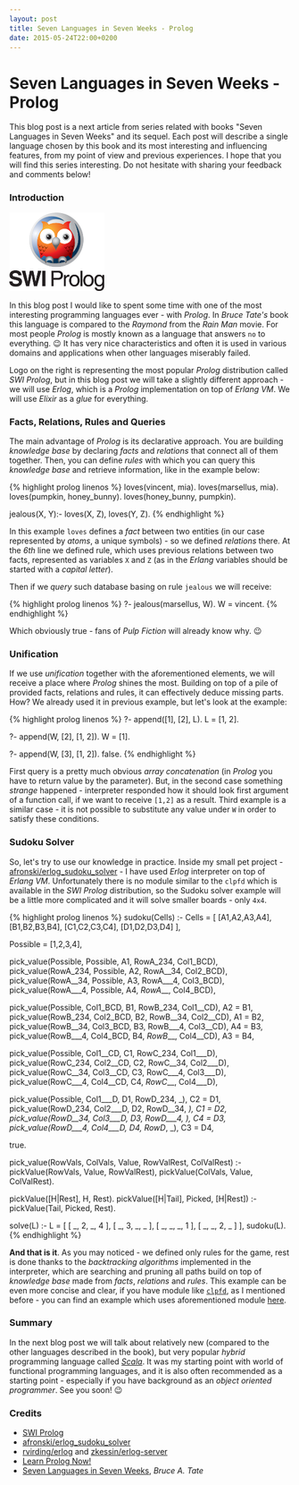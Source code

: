 ```yaml
---
layout: post
title: Seven Languages in Seven Weeks - Prolog
date: 2015-05-24T22:00+0200
---
```


# Seven Languages in Seven Weeks - Prolog

<quote class="disclaimer">This blog post is a next article from series related with books "Seven Languages in Seven Weeks" and its sequel. Each post will describe a single language chosen by this book and its most interesting and influencing features, from my point of view and previous experiences. I hope that you will find this series interesting. Do not hesitate with sharing your feedback and comments below!</quote>

### Introduction

<img class="right prolog-logo" alt="SWI Prolog Logo" src="/assets/SWIPrologLogo.png" />

In this blog post I would like to spent some time with one of the most interesting programming languages ever - with *Prolog*. In *Bruce Tate's* book this language is compared to the *Raymond* from the *Rain Man* movie. For most people *Prolog* is mostly known as a language that answers `no` to everything. :wink: It has very nice characteristics and often it is used in various domains and applications when other languages miserably failed.

Logo on the right is representing the most popular *Prolog* distribution called *SWI Prolog*, but in this blog post we will take a slightly different approach - we will use *Erlog*, which is a *Prolog* implementation on top of *Erlang VM*. We will use *Elixir* as a *glue* for everything.

### Facts, Relations, Rules and Queries

The main advantage of *Prolog* is its declarative approach. You are building *knowledge base* by declaring *facts* and *relations* that connect all of them together. Then, you can define *rules* with which you can query this *knowledge base* and retrieve information, like in the example below:

{% highlight prolog linenos %}
loves(vincent, mia). 
loves(marsellus, mia).
loves(pumpkin, honey_bunny).
loves(honey_bunny, pumpkin). 
    
jealous(X, Y):- loves(X, Z), loves(Y, Z).
{% endhighlight %}

In this example `loves` defines a *fact* between two entities (in our case represented by *atoms*, a unique symbols) - so we defined *relations* there. At the *6th* line we defined rule, which uses previous relations between two facts, represented as variables `X` and `Z` (as in the *Erlang* variables should be started with a *capital letter*).

Then if we *query* such database basing on rule `jealous` we will receive:

{% highlight prolog linenos %}
?-  jealous(marsellus, W).
W = vincent.
{% endhighlight %}

Which obviously true - fans of <i>*Pulp Fiction*</i> will already know why. :wink:

### Unification

If we use *unification* together with the aforementioned elements, we will receive a place where *Prolog* shines the most. Building on top of a pile of provided facts, relations and rules, it can effectively deduce missing parts. How? We already used it in previous example, but let's look at the example:

{% highlight prolog linenos %}
?- append([1], [2], L).
L = [1, 2].

?- append(W, [2], [1, 2]).
W = [1].

?- append(W, [3], [1, 2]).
false.
{% endhighlight %}

First query is a pretty much obvious *array concatenation* (in *Prolog* you have to return value by the parameter). But, in the second case something *strange* happened - interpreter responded how it should look first argument of a function call, if we want to receive `[1,2]` as a result. Third example is a similar case - it is not possible to substitute any value under `W` in order to satisfy these conditions.

### Sudoku Solver

So, let's try to use our knowledge in practice. Inside my small pet project - [afronski/erlog_sudoku_solver](https://github.com/afronski/erlog_sudoku_solver) - I have used *Erlog* interpreter on top of *Erlang VM*. Unfortunately there is no module similar to the `clpfd` which is available in the *SWI Prolog* distribution, so the Sudoku solver example will be a little more complicated and it will solve smaller boards - only `4x4`.

{% highlight prolog linenos %}
sudoku(Cells) :-
  Cells =
  [
      [A1,A2,A3,A4],
      [B1,B2,B3,B4],
      [C1,C2,C3,C4],
      [D1,D2,D3,D4]
  ],

  Possible = [1,2,3,4],

  pick_value(Possible, Possible, A1, RowA_234, Col1_BCD),
  pick_value(RowA_234, Possible, A2, RowA__34, Col2_BCD),
  pick_value(RowA__34, Possible, A3, RowA___4, Col3_BCD),
  pick_value(RowA___4, Possible, A4, _RowA___, Col4_BCD),

  pick_value(Possible, Col1_BCD, B1, RowB_234, Col1__CD), A2 \= B1,
  pick_value(RowB_234, Col2_BCD, B2, RowB__34, Col2__CD), A1 \= B2,
  pick_value(RowB__34, Col3_BCD, B3, RowB___4, Col3__CD), A4 \= B3,
  pick_value(RowB___4, Col4_BCD, B4, _RowB___, Col4__CD), A3 \= B4,

  pick_value(Possible, Col1__CD, C1, RowC_234, Col1___D),
  pick_value(RowC_234, Col2__CD, C2, RowC__34, Col2___D),
  pick_value(RowC__34, Col3__CD, C3, RowC___4, Col3___D),
  pick_value(RowC___4, Col4__CD, C4, _RowC___, Col4___D),

  pick_value(Possible, Col1___D, D1, RowD_234, _), C2 \= D1,
  pick_value(RowD_234, Col2___D, D2, RowD__34, _), C1 \= D2,
  pick_value(RowD__34, Col3___D, D3, RowD___4, _), C4 \= D3,
  pick_value(RowD___4, Col4___D, D4, _RowD___, _), C3 \= D4,

  true.

pick_value(RowVals, ColVals, Value, RowValRest, ColValRest) :-
   pickValue(RowVals, Value, RowValRest),
   pickValue(ColVals, Value, ColValRest).

pickValue([H|Rest], H, Rest).
pickValue([H|Tail], Picked, [H|Rest]) :- pickValue(Tail, Picked, Rest).

solve(L) :-
    L = [ [  _, 2, _, 4  ], [  _, 3, _, _  ], [  _, _, _, 1  ], [  _, _, 2, _  ] ],
    sudoku(L).
{% endhighlight %}

**And that is it**. As you may noticed - we defined only rules for the game, rest is done thanks to the *backtracking algorithms* implemented in the interpreter, which are searching and pruning all paths build on top of *knowledge base* made from *facts*, *relations* and *rules*. This example can be even more concise and clear, if you have module like [`clpfd`](http://www.swi-prolog.org/man/clpfd.html), as I mentioned before - you can find an example which uses aforementioned module [here](https://github.com/afronski/playground-other/blob/master/prolog/sudoku-resolver/sudoku-resolver.pro).

### Summary

In the next blog post we will talk about relatively new (compared to the other languages described in the book), but very popular *hybrid* programming language called *[Scala](http://www.scala-lang.org)*. It was my starting point with world of functional programming languages, and it is also often recommended as a starting point - especially if you have background as an *object oriented programmer*. See you soon! :wink:

### Credits

- [SWI Prolog](http://www.swi-prolog.org/)
- [afronski/erlog_sudoku_solver](https://github.com/afronski/erlog_sudoku_solver)
- [rvirding/erlog](https://github.com/rvirding/erlog) and [zkessin/erlog-server](https://github.com/zkessin/erlog-server)
- [Learn Prolog Now!](http://www.learnprolognow.org)
- [Seven Languages in Seven Weeks](https://pragprog.com/book/btlang/seven-languages-in-seven-weeks), *Bruce A. Tate*

